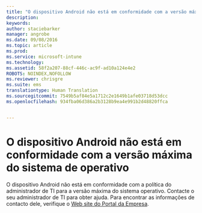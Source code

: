 ```yaml
---
title: "O dispositivo Android não está em conformidade com a versão máxima do sistema de operativo | Microsoft Intune"
description: 
keywords: 
author: staciebarker
manager: angrobe
ms.date: 09/08/2016
ms.topic: article
ms.prod: 
ms.service: microsoft-intune
ms.technology: 
ms.assetid: 58f2a207-88cf-446c-ac9f-ad10a124e4e2
ROBOTS: NOINDEX,NOFOLLOW
ms.reviewer: chrisgre
ms.suite: ems
translationtype: Human Translation
ms.sourcegitcommit: 7549b5af84e5a1712c2e1649b1afe03718d53dcc
ms.openlocfilehash: 934fba06d386a2b3128b9ea4e991b2d48820ffca


---
```


# O dispositivo Android não está em conformidade com a versão máxima do sistema de operativo

O dispositivo Android não está em conformidade com a política do administrador de TI para a versão máxima do sistema operativo. Contacte o seu administrador de TI para obter ajuda. Para encontrar as informações de contacto dele, verifique o [Web site do Portal da Empresa](http://portal.manage.microsoft.com).





<!--HONumber=Sep16_HO2-->


